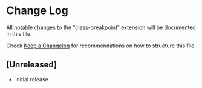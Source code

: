 # Change Log

All notable changes to the "class-breakpoint" extension will be documented in this file.

Check [Keep a Changelog](http://keepachangelog.com/) for recommendations on how to structure this file.

## [Unreleased]

- Initial release